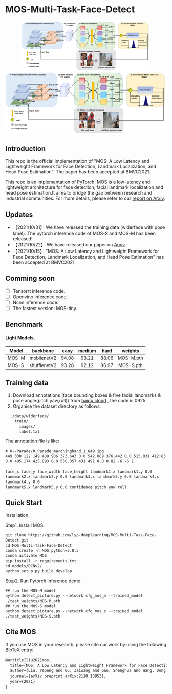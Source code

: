 # MOS-Multi-Task-Face-Detect
<div align="center"><img src="figures/MOS_Overall.png" width="400"></div>
<img src="figures/MOS_Overall.png" >

## Introduction
This repo is the official implementation of "MOS: A Low Latency and Lightweight Framework for Face Detection, Landmark Localization, and Head Pose Estimation". The paper has been accepted at BMVC2021.

This repo is an implementation of PyTorch. MOS is a low latency and lightweight architecture for face detection, facial landmark localization and head pose estimation.It aims to bridge the gap between research and industrial communities.
For more details, please refer to our [report on Arxiv](https://arxiv.org/abs/2110.10953).

## Updates
* 【2021/10/31】 We have released the training data (widerface with pose label). The pytorch inference code of MOS-S and MOS-M has been released!
* 【2021/10/22】 We have released our paper on [Arxiv](https://arxiv.org/abs/2110.10953).
* 【2021/10/15】 "MOS: A Low Latency and Lightweight Framework for Face Detection, Landmark Localization, and Head Pose Estimation" has been accepted at BMVC2021.

## Comming soon
- [ ] Tensorrt inference code.
- [ ] Openvino inference code.
- [ ] Ncnn inference code.
- [ ] The fastest version: MOS-tiny.

## Benchmark
#### Light Models.

|Model |backbone |easy | medium |hard| weights |
| ------        |:---:  |  :---:       |:---:     |:---:  | :---: |
|MOS-M|mobilenetV2  |94.08  | 93.21 |88.06 | MOS-M.pth |
|MOS-S|shufflenetV2 |93.28 | 92.12 |86.97 | MOS-S.pth |

## Training data
1. Download annotations (face bounding boxes & five facial landmarks & pose angle(pitch,yaw,roll)) from [baidu cloud](https://pan.baidu.com/s/1GizI6v9p0yUnh2sCWaDERg) , the code is 0925. 
2. Organise the dataset directory as follows:
```Shell
  ./data/widerface/
    train/
      images/
      label.txt
```

The annotation file  is like:
```Shell
# 0--Parade/0_Parade_marchingband_1_849.jpg
449 330 122 149 488.906 373.643 0.0 542.089 376.442 0.0 515.031 412.83 0.0 485.174 425.893 0.0 538.357 431.491 0.0 0.82 -6 -6 1

face_x face_y face_width face_height landmark1.x landmark1.y 0.0 landmark2.x landmark2.y 0.0 landmark3.x landmark3.y 0.0 landmark4.x landmark4.y 0.0
landmark5.x landmark5.y 0.0 confidence pitch yaw roll
```

## Quick Start


<summary>Installation</summary>

Step1. Install MOS.
```shell
git clone https://github.com/lyp-deeplearning/MOS-Multi-Task-Face-Detect.git
cd MOS-Multi-Task-Face-Detect
conda create -n MOS python=3.8.5
conda activate MOS
pip install -r requirements.txt
cd models/DCNv2/
python setup.py build develop
```

Step2. Run Pytorch inference demo.
```shell
## run the MOS-M model 
python detect_picture.py --network cfg_mos_m --trained_model ./test_weights/MOS-M.pth
## run the MOS-S model
python detect_picture.py --network cfg_mos_s --trained_model ./test_weights/MOS-S.pth
```

## Cite MOS
If you use MOS in your research, please cite our work by using the following BibTeX entry:

```latex
@article{liu2021mos,
  title={MOS: A Low Latency and Lightweight Framework for Face Detection, Landmark Localization, and Head Pose Estimation},
  author={Liu, Yepeng and Gu, Zaiwang and Gao, Shenghua and Wang, Dong and Zeng, Yusheng and Cheng, Jun},
  journal={arXiv preprint arXiv:2110.10953},
  year={2021}
}
```
